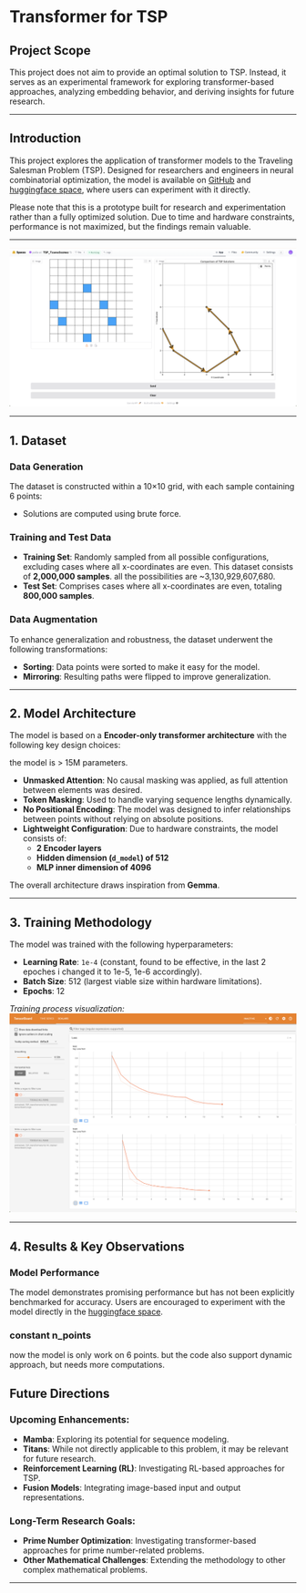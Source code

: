 # Transformer for TSP


## Project Scope

This project does not aim to provide an optimal solution to TSP. Instead, it serves as an experimental framework for exploring transformer-based approaches, analyzing embedding behavior, and deriving insights for future research.

---

## Introduction

This project explores the application of transformer models to the Traveling Salesman Problem (TSP). Designed for researchers and engineers in neural combinatorial optimization, the model is available on [GitHub](https://github.com/yuda03979/TSP_Transformer) and [huggingface space](https://huggingface.co/spaces/yuda-ai/TSP_Transformer), where users can experiment with it directly.

Please note that this is a prototype built for research and experimentation rather than a fully optimized solution. Due to time and hardware constraints, performance is not maximized, but the findings remain valuable.

---
![huggingface space](./readme_images/example_space.png)

---

## 1. Dataset

### Data Generation

The dataset is constructed within a 10×10 grid, with each sample containing 6 points:

- Solutions are computed using brute force.

### Training and Test Data

- **Training Set**: Randomly sampled from all possible configurations, excluding cases where all x-coordinates are even. This dataset consists of **2,000,000 samples**. all the possibilities are ~3,130,929,607,680.
- **Test Set**: Comprises cases where all x-coordinates are even, totaling **800,000 samples**.

### Data Augmentation

To enhance generalization and robustness, the dataset underwent the following transformations:

- **Sorting**: Data points were sorted to make it easy for the model.
- **Mirroring**: Resulting paths were flipped to improve generalization.

---

## 2. Model Architecture

The model is based on a **Encoder-only transformer architecture** with the following key design choices:

the model is > 15M parameters.

- **Unmasked Attention**: No causal masking was applied, as full attention between elements was desired.
- **Token Masking**: Used to handle varying sequence lengths dynamically.
- **No Positional Encoding**: The model was designed to infer relationships between points without relying on absolute positions.
- **Lightweight Configuration**: Due to hardware constraints, the model consists of:
  - **2 Encoder layers**
  - **Hidden dimension (`d_model`) of 512**
  - **MLP inner dimension of 4096**

The overall architecture draws inspiration from **Gemma**.

---

## 3. Training Methodology

The model was trained with the following hyperparameters:

- **Learning Rate**: `1e-4` (constant, found to be effective, in the last 2 epoches i changed it to 1e-5, 1e-6 accordingly).
- **Batch Size**: 512 (largest viable size within hardware limitations).
- **Epochs**: 12

*Training process visualization:*\
![test loss in TensorBoard](./readme_images/tensorboard_test.png)
![train loss in TensorBoard](./readme_images/tensorboard_train.png)

---

## 4. Results & Key Observations

### Model Performance

The model demonstrates promising performance but has not been explicitly benchmarked for accuracy. Users are encouraged to experiment with the model directly in the [huggingface space](https://huggingface.co/spaces/yuda-ai/TSP_Transformer).

### constant n_points

now the model is only work on 6 points. but the code also support dynamic approach, but needs more computations.

## Future Directions

### Upcoming Enhancements:
- **Mamba**: Exploring its potential for sequence modeling.
- **Titans**: While not directly applicable to this problem, it may be relevant for future research.
- **Reinforcement Learning (RL)**: Investigating RL-based approaches for TSP.
- **Fusion Models**: Integrating image-based input and output representations.

### Long-Term Research Goals:
- **Prime Number Optimization**: Investigating transformer-based approaches for prime number-related problems.
- **Other Mathematical Challenges**: Extending the methodology to other complex mathematical problems.
---

